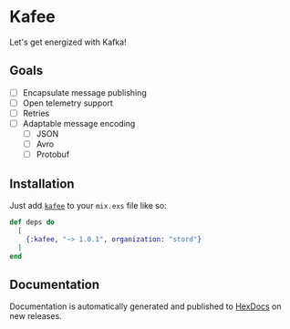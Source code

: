 # Kafee

Let's get energized with Kafka!

## Goals

- [ ] Encapsulate message publishing
- [ ] Open telemetry support
- [ ] Retries
- [ ] Adaptable message encoding
  - [ ] JSON
  - [ ] Avro
  - [ ] Protobuf

## Installation

Just add [`kafee`](https://hex.pm/stordco/kafee) to your `mix.exs` file like so:

<!-- {x-release-please-start-version} -->
```elixir
def deps do
  [
    {:kafee, "~> 1.0.1", organization: "stord"}
  ]
end
```
<!-- {x-release-please-end} -->

## Documentation

Documentation is automatically generated and published to [HexDocs](https://hexdocs.pm/stordco/kafee) on new releases.
